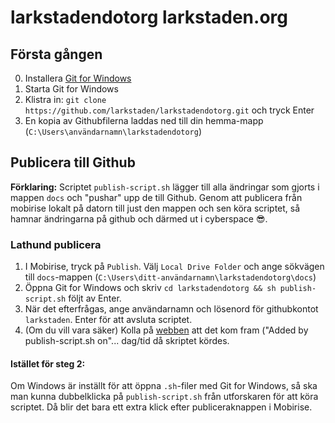 # larkstadendotorg larkstaden.org

## Första gången

0. Installera [Git for Windows](https://gitforwindows.org)
1. Starta Git for Windows
2. Klistra in: `git clone https://github.com/larkstaden/larkstadendotorg.git` och tryck Enter
3. En kopia av Githubfilerna laddas ned till din hemma-mapp (`C:\Users\användarnamn\larkstadendotorg`)

## Publicera till Github

**Förklaring:** Scriptet `publish-script.sh` lägger till alla ändringar som gjorts i mappen `docs` och "pushar" upp de till Github. Genom att publicera från mobirise lokalt på datorn till just den mappen och sen köra scriptet, så hamnar ändringarna på github och därmed ut i cyberspace 😎.

### Lathund publicera

1. I Mobirise, tryck på `Publish`. Välj `Local Drive Folder` och ange sökvägen till `docs`-mappen (`C:\Users\ditt-användarnamn\larkstadendotorg\docs`) 
2. Öppna Git for Windows och skriv `cd larkstadendotorg && sh publish-script.sh` följt av Enter.
3. När det efterfrågas, ange användarnamn och lösenord för githubkontot `larkstaden`. Enter för att avsluta scriptet.
4. (Om du vill vara säker) Kolla på [webben](`https://github.com/larkstaden/larkstaden.github.io`) att det kom fram ("Added by publish-script.sh on"... dag/tid då skriptet kördes.

#### Istället för steg 2:
Om Windows är inställt för att öppna `.sh`-filer med Git for Windows, så ska man kunna dubbelklicka på `publish-script.sh` från utforskaren för att köra scriptet. Då blir det bara ett extra klick efter publiceraknappen i Mobirise.
